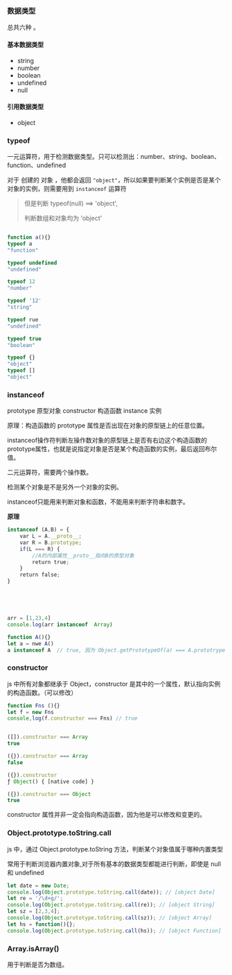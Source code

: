 ### 数据类型

总共六种 。

#### 基本数据类型

- string
- number
- boolean
- undefined
- null

#### 引用数据类型

- object

### typeof

一元运算符，用于检测数据类型。只可以检测出：number、string、boolean、function、undefined

对于 创建的 对象 ，他都会返回 `"object"`，所以如果要判断某个实例是否是某个对象的实例，则需要用到 `instanceof` 运算符



> 但是判断 typeof(null)  ==>  'object',  
>
> 判断数组和对象均为 ‘object'

```js

function a(){}
typeof a
"function"

typeof undefined
"undefined"

typeof 12
"number"

typeof '12'
"string"

typeof rue
"undefined"

typeof true
"boolean"

typeof {}
"object"
typeof []
"object"
```



### instanceof
prototype 原型对象
constructor 构造函数
instance 实例

原理：构造函数的 prototype 属性是否出现在对象的原型链上的任意位置。

instanceof操作符判断左操作数对象的原型链上是否有右边这个构造函数的prototype属性，也就是说指定对象是否是某个构造函数的实例，最后返回布尔值。

二元运算符，需要两个操作数。

检测某个对象是不是另外一个对象的实例。

instanceof只能用来判断对象和函数，不能用来判断字符串和数字。

**原理**

```js
instanceof (A,B) = {
    var L = A.__proto__;
    var R = B.prototype;
    if(L === R) {
        //A的内部属性__proto__指向B的原型对象
        return true;
    }
    return false;
}
```

```js




arr = [1,23,4]
console.log(arr instanceof  Array)

function A(){}
let a = nwe A()
a instanceof A  // true, 因为 Object.getPrototypeOf(a) === A.prototrype
```

### constructor

js 中所有对象都继承于 Object，constructor 是其中的一个属性，默认指向实例的构造函数。（可以修改）

``` js
function Fns (){}
let f = new Fns
console,log(f.constructor === Fns) // true


([]).constructor === Array
true

({}).constructor === Array
false

({}).constructor
ƒ Object() { [native code] }

({}).constructor === Object
true
```

constructor 属性并非一定会指向构造函数，因为他是可以修改和变更的。

### Object.prototype.toString.call



js 中，通过 Object.prototype.toString 方法，判断某个对象值属于哪种内置类型

常用于判断浏览器内置对象,对于所有基本的数据类型都能进行判断，即使是 null 和 undefined

```js
let date = new Date;
console.log(Object.prototype.toString.call(date)); // [object Date]
let re = '/\d+g/';
console.log(Object.prototype.toString.call(re)); // [object String]
let sz = [2,3,4];
console.log(Object.prototype.toString.call(sz)); // [object Array]
let hs = function(){};
console.log(Object.prototype.toString.call(hs)); // [object Function]

```

### Array.isArray()

用于判断是否为数组。